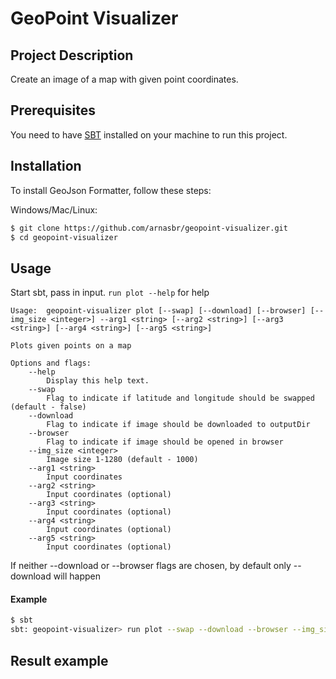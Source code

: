 # GeoPoint Visualizer

## Project Description

Create an image of a map with given point coordinates.

## Prerequisites
You need to have [SBT](https://www.scala-sbt.org/download.html) installed on your machine to run this project.

## Installation

To install GeoJson Formatter, follow these steps:

Windows/Mac/Linux:

```bash
$ git clone https://github.com/arnasbr/geopoint-visualizer.git
$ cd geopoint-visualizer
```

## Usage
Start sbt, pass in input. `run plot --help` for help

```
Usage:  geopoint-visualizer plot [--swap] [--download] [--browser] [--img_size <integer>] --arg1 <string> [--arg2 <string>] [--arg3 <string>] [--arg4 <string>] [--arg5 <string>]

Plots given points on a map

Options and flags:
    --help
        Display this help text.
    --swap
        Flag to indicate if latitude and longitude should be swapped (default - false)
    --download
        Flag to indicate if image should be downloaded to outputDir
    --browser
        Flag to indicate if image should be opened in browser
    --img_size <integer>
        Image size 1-1280 (default - 1000)
    --arg1 <string>
        Input coordinates
    --arg2 <string>
        Input coordinates (optional)
    --arg3 <string>
        Input coordinates (optional)
    --arg4 <string>
        Input coordinates (optional)
    --arg5 <string>
        Input coordinates (optional)
```

If neither --download or --browser flags are chosen, by default only --download will happen

#### Example
```bash
$ sbt
sbt: geopoint-visualizer> run plot --swap --download --browser --img_size 1280 --arg1 "[[12.4324, 21.23123], [12.5324, 21.23123]]" --arg2 "[[13.4324, 21.23123], [13.5324, 21.23123]]"
```

## Result example



